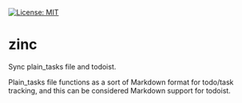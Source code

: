 [![License: MIT](https://img.shields.io/badge/License-MIT-yellow.svg)](https://opensource.org/licenses/MIT)

# zinc
Sync plain_tasks file and todoist.

Plain_tasks file functions as a sort of Markdown format for todo/task tracking, and this can be considered Markdown support for todoist. 
